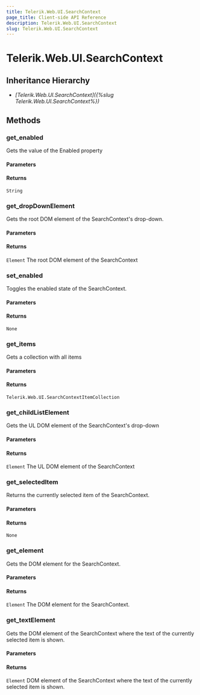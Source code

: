 ```yaml
---
title: Telerik.Web.UI.SearchContext
page_title: Client-side API Reference
description: Telerik.Web.UI.SearchContext
slug: Telerik.Web.UI.SearchContext
---
```


# Telerik.Web.UI.SearchContext  

## Inheritance Hierarchy

* *[Telerik.Web.UI.SearchContext]({%slug Telerik.Web.UI.SearchContext%})*

## Methods

### get_enabled

Gets the value of the Enabled property

#### Parameters

#### Returns

`String` 

### get_dropDownElement

Gets the root DOM element of the SearchContext's drop-down.

#### Parameters

#### Returns

`Element` The root DOM element of the SearchContext

### set_enabled

Toggles the enabled state of the SearchContext.

#### Parameters

#### Returns

`None` 

### get_items

Gets a collection with all items

#### Parameters

#### Returns

`Telerik.Web.UI.SearchContextItemCollection` 

### get_childListElement

Gets the UL DOM element of the SearchContext's drop-down

#### Parameters

#### Returns

`Element` The UL DOM element of the SearchContext

### get_selectedItem

Returns the currently selected item of the SearchContext.

#### Parameters

#### Returns

`None` 

### get_element

Gets the DOM element for the SearchContext.

#### Parameters

#### Returns

`Element` The DOM element for the SearchContext.

### get_textElement

Gets the DOM element of the SearchContext where the text of the currently selected item is shown.

#### Parameters

#### Returns

`Element` DOM element of the SearchContext where the text of the currently selected item is shown. 

